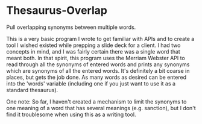 # Thesaurus-Overlap
Pull overlapping synonyms between multiple words.

This is a very basic program I wrote to get familiar with APIs and to create a tool I wished existed while prepping a slide deck for a client. I had two concepts in mind, and I was fairly certain there was a single word that meant both. In that spirit, this program uses the Merriam Webster API to read through all the synonyms of entered words and prints any synonyms which are synonyms of all the entered words. It's definitely a bit coarse in places, but gets the job done. As many words as desired can be entered into the 'words' variable (including one if you just want to use it as a standard thesaurus).

One note: So far, I haven't created a mechanism to limit the synonyms to one meaning of a word that has several meanings (e.g. sanction), but I don't find it troublesome when using this as a writing tool. 
